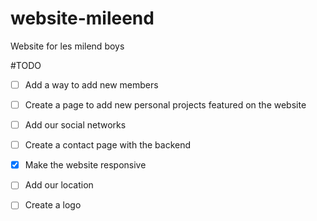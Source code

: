 # website-mileend
Website for les milend boys

#TODO
- [ ] Add a way to add new members
- [ ] Create a page to add new personal projects featured on the website
- [ ] Add our social networks
- [ ] Create a contact page with the backend
- [x] Make the website responsive
- [ ] Add our location
- [ ] Create a logo


